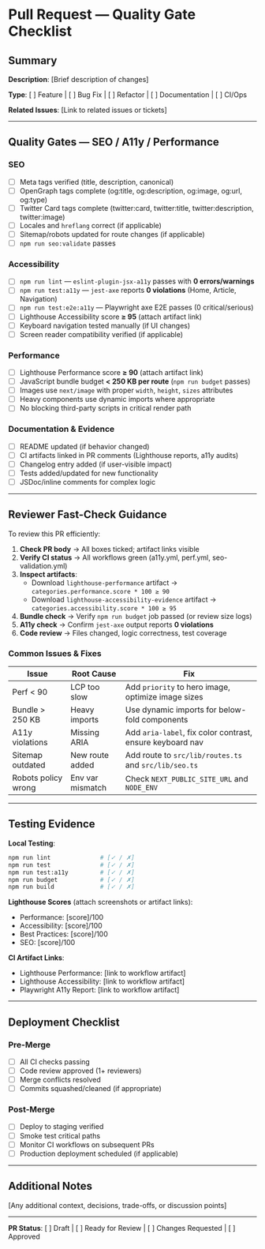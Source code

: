 # Pull Request — Quality Gate Checklist

## Summary

**Description**: [Brief description of changes]

**Type**: [ ] Feature | [ ] Bug Fix | [ ] Refactor | [ ] Documentation | [ ] CI/Ops

**Related Issues**: [Link to related issues or tickets]

---

## Quality Gates — SEO / A11y / Performance

### SEO

- [ ] Meta tags verified (title, description, canonical)
- [ ] OpenGraph tags complete (og:title, og:description, og:image, og:url, og:type)
- [ ] Twitter Card tags complete (twitter:card, twitter:title, twitter:description, twitter:image)
- [ ] Locales and `hreflang` correct (if applicable)
- [ ] Sitemap/robots updated for route changes (if applicable)
- [ ] `npm run seo:validate` passes

### Accessibility

- [ ] `npm run lint` — `eslint-plugin-jsx-a11y` passes with **0 errors/warnings**
- [ ] `npm run test:a11y` — `jest-axe` reports **0 violations** (Home, Article, Navigation)
- [ ] `npm run test:e2e:a11y` — Playwright axe E2E passes (0 critical/serious)
- [ ] Lighthouse Accessibility score **≥ 95** (attach artifact link)
- [ ] Keyboard navigation tested manually (if UI changes)
- [ ] Screen reader compatibility verified (if applicable)

### Performance

- [ ] Lighthouse Performance score **≥ 90** (attach artifact link)
- [ ] JavaScript bundle budget **< 250 KB per route** (`npm run budget` passes)
- [ ] Images use `next/image` with proper `width`, `height`, `sizes` attributes
- [ ] Heavy components use dynamic imports where appropriate
- [ ] No blocking third-party scripts in critical render path

### Documentation & Evidence

- [ ] README updated (if behavior changed)
- [ ] CI artifacts linked in PR comments (Lighthouse reports, a11y audits)
- [ ] Changelog entry added (if user-visible impact)
- [ ] Tests added/updated for new functionality
- [ ] JSDoc/inline comments for complex logic

---

## Reviewer Fast-Check Guidance

To review this PR efficiently:

1. **Check PR body** → All boxes ticked; artifact links visible
2. **Verify CI status** → All workflows green (a11y.yml, perf.yml, seo-validation.yml)
3. **Inspect artifacts**:
   - Download `lighthouse-performance` artifact → `categories.performance.score * 100 ≥ 90`
   - Download `lighthouse-accessibility-evidence` artifact → `categories.accessibility.score * 100 ≥ 95`
4. **Bundle check** → Verify `npm run budget` job passed (or review size logs)
5. **A11y check** → Confirm `jest-axe` output reports **0 violations**
6. **Code review** → Files changed, logic correctness, test coverage

### Common Issues & Fixes

| Issue               | Root Cause       | Fix                                                       |
| ------------------- | ---------------- | --------------------------------------------------------- |
| Perf < 90           | LCP too slow     | Add `priority` to hero image, optimize image sizes        |
| Bundle > 250 KB     | Heavy imports    | Use dynamic imports for below-fold components             |
| A11y violations     | Missing ARIA     | Add `aria-label`, fix color contrast, ensure keyboard nav |
| Sitemap outdated    | New route added  | Add route to `src/lib/routes.ts` and `src/lib/seo.ts`     |
| Robots policy wrong | Env var mismatch | Check `NEXT_PUBLIC_SITE_URL` and `NODE_ENV`               |

---

## Testing Evidence

**Local Testing**:

```bash
npm run lint              # [✓ / ✗]
npm run test              # [✓ / ✗]
npm run test:a11y         # [✓ / ✗]
npm run budget            # [✓ / ✗]
npm run build             # [✓ / ✗]
```

**Lighthouse Scores** (attach screenshots or artifact links):

- Performance: [score]/100
- Accessibility: [score]/100
- Best Practices: [score]/100
- SEO: [score]/100

**CI Artifact Links**:

- Lighthouse Performance: [link to workflow artifact]
- Lighthouse Accessibility: [link to workflow artifact]
- Playwright A11y Report: [link to workflow artifact]

---

## Deployment Checklist

### Pre-Merge

- [ ] All CI checks passing
- [ ] Code review approved (1+ reviewers)
- [ ] Merge conflicts resolved
- [ ] Commits squashed/cleaned (if appropriate)

### Post-Merge

- [ ] Deploy to staging verified
- [ ] Smoke test critical paths
- [ ] Monitor CI workflows on subsequent PRs
- [ ] Production deployment scheduled (if applicable)

---

## Additional Notes

[Any additional context, decisions, trade-offs, or discussion points]

---

**PR Status**: [ ] Draft | [ ] Ready for Review | [ ] Changes Requested | [ ] Approved
